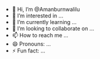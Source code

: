 - 👋 Hi, I’m @Amanburnwalilu
- 👀 I’m interested in ...
- 🌱 I’m currently learning ...
- 💞️ I’m looking to collaborate on ...
- 📫 How to reach me ...
- 😄 Pronouns: ...
- ⚡ Fun fact: ...

<!---
Amanburnwalilu/Amanburnwalilu is a ✨ special ✨ repository because its `README.md` (this file) appears on your GitHub profile.
You can click the Preview link to take a look at your changes.
--->
